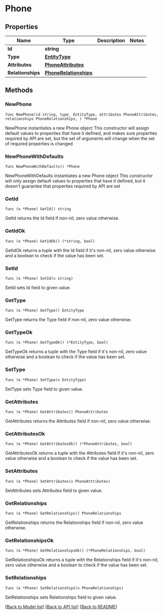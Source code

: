 # Phone

## Properties

Name | Type | Description | Notes
------------ | ------------- | ------------- | -------------
**Id** | **string** |  | 
**Type** | [**EntityType**](EntityType.md) |  | 
**Attributes** | [**PhoneAttributes**](PhoneAttributes.md) |  | 
**Relationships** | [**PhoneRelationships**](PhoneRelationships.md) |  | 

## Methods

### NewPhone

`func NewPhone(id string, type_ EntityType, attributes PhoneAttributes, relationships PhoneRelationships, ) *Phone`

NewPhone instantiates a new Phone object
This constructor will assign default values to properties that have it defined,
and makes sure properties required by API are set, but the set of arguments
will change when the set of required properties is changed

### NewPhoneWithDefaults

`func NewPhoneWithDefaults() *Phone`

NewPhoneWithDefaults instantiates a new Phone object
This constructor will only assign default values to properties that have it defined,
but it doesn't guarantee that properties required by API are set

### GetId

`func (o *Phone) GetId() string`

GetId returns the Id field if non-nil, zero value otherwise.

### GetIdOk

`func (o *Phone) GetIdOk() (*string, bool)`

GetIdOk returns a tuple with the Id field if it's non-nil, zero value otherwise
and a boolean to check if the value has been set.

### SetId

`func (o *Phone) SetId(v string)`

SetId sets Id field to given value.


### GetType

`func (o *Phone) GetType() EntityType`

GetType returns the Type field if non-nil, zero value otherwise.

### GetTypeOk

`func (o *Phone) GetTypeOk() (*EntityType, bool)`

GetTypeOk returns a tuple with the Type field if it's non-nil, zero value otherwise
and a boolean to check if the value has been set.

### SetType

`func (o *Phone) SetType(v EntityType)`

SetType sets Type field to given value.


### GetAttributes

`func (o *Phone) GetAttributes() PhoneAttributes`

GetAttributes returns the Attributes field if non-nil, zero value otherwise.

### GetAttributesOk

`func (o *Phone) GetAttributesOk() (*PhoneAttributes, bool)`

GetAttributesOk returns a tuple with the Attributes field if it's non-nil, zero value otherwise
and a boolean to check if the value has been set.

### SetAttributes

`func (o *Phone) SetAttributes(v PhoneAttributes)`

SetAttributes sets Attributes field to given value.


### GetRelationships

`func (o *Phone) GetRelationships() PhoneRelationships`

GetRelationships returns the Relationships field if non-nil, zero value otherwise.

### GetRelationshipsOk

`func (o *Phone) GetRelationshipsOk() (*PhoneRelationships, bool)`

GetRelationshipsOk returns a tuple with the Relationships field if it's non-nil, zero value otherwise
and a boolean to check if the value has been set.

### SetRelationships

`func (o *Phone) SetRelationships(v PhoneRelationships)`

SetRelationships sets Relationships field to given value.



[[Back to Model list]](../README.md#documentation-for-models) [[Back to API list]](../README.md#documentation-for-api-endpoints) [[Back to README]](../README.md)


